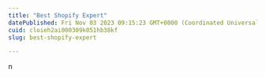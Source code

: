 ```yaml
---
title: "Best Shopify Expert"
datePublished: Fri Nov 03 2023 09:15:23 GMT+0000 (Coordinated Universal Time)
cuid: cloieh2ai000309k051hb38kf
slug: best-shopify-expert

---
```


n